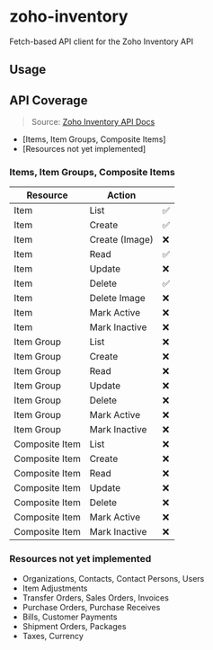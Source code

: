 # zoho-inventory

Fetch-based API client for the Zoho Inventory API 

## Usage

## API Coverage

> Source: [Zoho Inventory API Docs]

- [Items, Item Groups, Composite Items]
- [Resources not yet implemented]

### Items, Item Groups, Composite Items 

| Resource       | Action         |    |
| -------------- | -------------- | -- |
| Item           | List           | ✅ |
| Item           | Create         | ✅ |
| Item           | Create (Image) | ❌ |
| Item           | Read           | ✅ |
| Item           | Update         | ❌ |
| Item           | Delete         | ✅ |
| Item           | Delete Image   | ❌ |
| Item           | Mark Active    | ❌ |
| Item           | Mark Inactive  | ❌ |
| Item Group     | List           | ❌ |
| Item Group     | Create         | ❌ |
| Item Group     | Read           | ❌ |
| Item Group     | Update         | ❌ |
| Item Group     | Delete         | ❌ |
| Item Group     | Mark Active    | ❌ |
| Item Group     | Mark Inactive  | ❌ |
| Composite Item | List           | ❌ |
| Composite Item | Create         | ❌ |
| Composite Item | Read           | ❌ |
| Composite Item | Update         | ❌ |
| Composite Item | Delete         | ❌ |
| Composite Item | Mark Active    | ❌ |
| Composite Item | Mark Inactive  | ❌ |

### Resources not yet implemented

- Organizations, Contacts, Contact Persons, Users
- Item Adjustments
- Transfer Orders, Sales Orders, Invoices
- Purchase Orders, Purchase Receives
- Bills, Customer Payments
- Shipment Orders, Packages
- Taxes, Currency

[Zoho Inventory API Docs]: https://www.zoho.com/inventory/api/v1/
